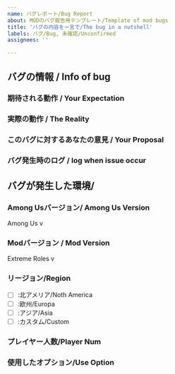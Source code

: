 ```yaml
---
name: バグレポート/Bug Report
about: MODのバグ報告用テンプレート/Template of mod bugs
title: 'バグの内容を一言で/The bug in a nutshell'
labels: バグ/Bug, 未確認/Unconfirmed
assignees: ''

---
```


## バグの情報 / Info of bug
<!-- バグに関する情報を以下の各項目に記載してください / 
Please provide information about the bug in each of the following fields -->
### 期待される動作 / Your Expectation
<!-- どのようなことをやろうとしたのか、そして何が起きたのか、必要であれば画像等を添付してください(その動作を元に再現を行います、これがないと色々と困ります) / What did you try to do, and what did you expect to happen? Attach screenshots if needed. -->

### 実際の動作 / The Reality
<!-- 期待する動作に対して、実際の動作はどうなのか。バグを再現しただけの動画(数分程度)のURLや画像があるとわかりやすいです / How does the actual behavior compare to the expected behavior? (A video URL or image would be helpful for clarification -->

### このバグに対するあなたの意見 / Your Proposal
<!-- このバグや仕様に対してのあなたの意見 / Your opinion on this bug or specification -->

### バグ発生時のログ / log when issue occur
<!-- バグが発生した瞬間のF8で出力されるログ(log形式かZip形式のファイル) / Dumped log by F8 at the issue occurs(log or zip) -->

## バグが発生した環境/
### Among Usバージョン/ Among Us Version
<!-- 右上に表示されているバージョン / Version shown in the upper right corner -->
Among Us v

### Modバージョン / Mod Version
<!-- タイトル画面もしくは設定に表示されているMODバージョン / MOD version shown on the title screen or in the settings -->
Extreme Roles v

### リージョン/Region
<!-- バグが発生したサーバーリージョン / The region where the bug occurred. -->
- [ ] :北アメリア/Noth America
- [ ] :欧州/Europa
- [ ] :アジア/Asia
- [ ] :カスタム/Custom

### プレイヤー人数/Player Num
<!-- バグを確認した時のプレイヤーの人数 / Number of players at the time the bug was identified -->

### 使用したオプション/Use Option
<!-- バグが発生したときのオプション設定、設定よりエクスポートしたcsvを添付してください / Please attach the option settings when the bug occurs, exported from the settings  -->
